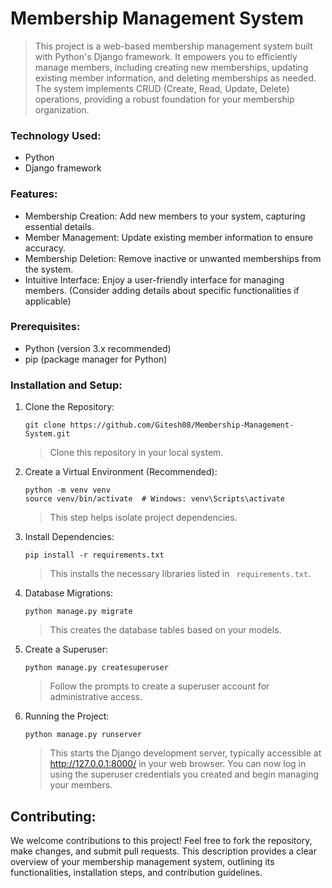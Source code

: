 # Membership Management System
> This project is a web-based membership management system built with Python's Django framework. It empowers you to efficiently manage members, including creating new memberships, updating existing member information, and deleting memberships as needed. The system implements CRUD (Create, Read, Update, Delete) operations, providing a robust foundation for your membership organization.

### Technology Used:
- Python
- Django framework

### Features:
- Membership Creation: Add new members to your system, capturing essential details.
- Member Management: Update existing member information to ensure accuracy.
- Membership Deletion: Remove inactive or unwanted memberships from the system.
- Intuitive Interface: Enjoy a user-friendly interface for managing members. (Consider adding details about specific functionalities if applicable)

### Prerequisites:
- Python (version 3.x recommended)
- pip (package manager for Python)

### Installation and Setup:
1. Clone the Repository:
   ```
   git clone https://github.com/Gitesh08/Membership-Management-System.git
   ```
   > Clone this repository in your local system.
   
2. Create a Virtual Environment (Recommended):
   ```
   python -m venv venv
   source venv/bin/activate  # Windows: venv\Scripts\activate
   ```
   > This step helps isolate project dependencies.
   
3. Install Dependencies:
   ```
   pip install -r requirements.txt
   ```
   > This installs the necessary libraries listed in ``` requirements.txt```.
   
4. Database Migrations:
   ```
   python manage.py migrate
   ```
   > This creates the database tables based on your models.
   
5. Create a Superuser:
   ```
   python manage.py createsuperuser
   ```
   > Follow the prompts to create a superuser account for administrative access.
   
6. Running the Project:
   ```
   python manage.py runserver
   ```
   > This starts the Django development server, typically accessible at http://127.0.0.1:8000/ in your web browser. You can now log in using the superuser credentials you created and begin managing your members.
   
## Contributing:
We welcome contributions to this project! Feel free to fork the repository, make changes, and submit pull requests.
This description provides a clear overview of your membership management system, outlining its functionalities, installation steps, and contribution guidelines.

